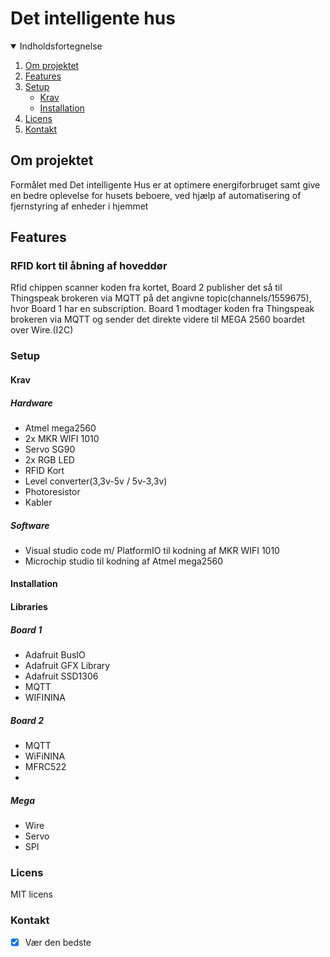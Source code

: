 # Det intelligente hus

<!-- Indholdsfortegnelse -->
<details open="open">
  <summary>Indholdsfortegnelse</summary>
  <ol>
    <li>
      <a href="#om-projektet">Om projektet</a>
    </li>
    <li>
      <a href="#features">Features</a>
    </li>
    <li>
      <a href="#setup">Setup</a>
      <ul>
        <li><a href="#krav">Krav</a></li>
        <li><a href="#installation">Installation</a></li>
      </ul>
    </li>
    <li><a href="#licens">Licens</a></li>
    <li><a href="#kontakt">Kontakt</a></li>
  </ol>
</details>

<!-- Om projektet -->
## Om projektet
Formålet med Det intelligente Hus er at optimere energiforbruget samt give en bedre oplevelse for husets beboere, ved hjælp af automatisering of fjernstyring af enheder i hjemmet

<!-- Features -->
## Features
### RFID kort til åbning af hoveddør
Rfid chippen scanner koden fra kortet, Board 2 publisher det så til Thingspeak brokeren via MQTT på det angivne topic(channels/1559675), hvor Board 1 har en subscription.
Board 1 modtager koden fra Thingspeak brokeren via MQTT og sender det direkte videre til MEGA 2560 boardet over Wire.(I2C)

<!-- Setup -->
### Setup



<!-- Krav -->
#### Krav
##### Hardware
* Atmel mega2560
* 2x MKR WIFI 1010
* Servo SG90
* 2x RGB LED
* RFID Kort
* Level converter(3,3v-5v / 5v-3,3v)
* Photoresistor
* Kabler

##### Software
* Visual studio code m/ PlatformIO til kodning af MKR WIFI 1010
* Microchip studio til kodning af Atmel mega2560

<!-- Installation -->
#### Installation
#### Libraries
##### Board 1
* Adafruit BusIO
* Adafruit GFX Library
* Adafruit SSD1306
* MQTT
* WIFININA

##### Board 2
* MQTT
* WiFiNINA
* MFRC522
* 
##### Mega
* Wire
* Servo
* SPI

<!-- Licens -->
### Licens
MIT licens

<!-- Kontakt -->
### Kontakt
- [x] Vær den bedste
